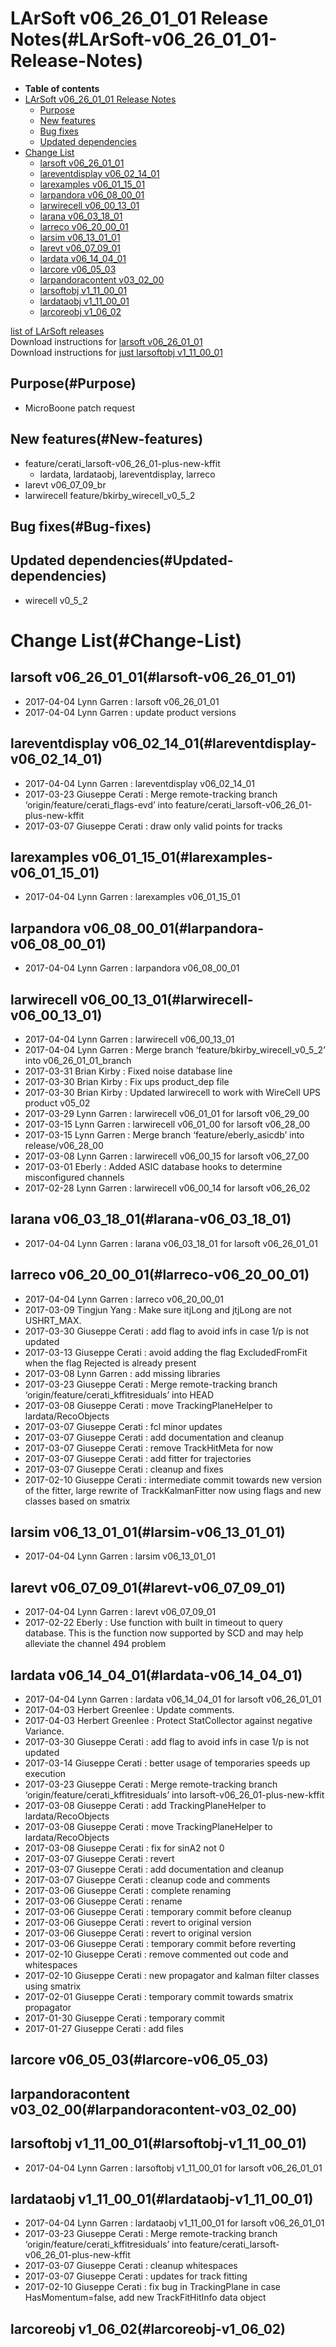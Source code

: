 LArSoft v06\_26\_01\_01 Release Notes(#LArSoft-v06_26_01_01-Release-Notes)
=============================================================================

-   **Table of contents**
-   [LArSoft v06\_26\_01\_01 Release Notes](#LArSoft-v06_26_01_01-Release-Notes)
    -   [Purpose](#Purpose)
    -   [New features](#New-features)
    -   [Bug fixes](#Bug-fixes)
    -   [Updated dependencies](#Updated-dependencies)
-   [Change List](#Change-List)
    -   [larsoft v06\_26\_01\_01](#larsoft-v06_26_01_01)
    -   [lareventdisplay v06\_02\_14\_01](#lareventdisplay-v06_02_14_01)
    -   [larexamples v06\_01\_15\_01](#larexamples-v06_01_15_01)
    -   [larpandora v06\_08\_00\_01](#larpandora-v06_08_00_01)
    -   [larwirecell v06\_00\_13\_01](#larwirecell-v06_00_13_01)
    -   [larana v06\_03\_18\_01](#larana-v06_03_18_01)
    -   [larreco v06\_20\_00\_01](#larreco-v06_20_00_01)
    -   [larsim v06\_13\_01\_01](#larsim-v06_13_01_01)
    -   [larevt v06\_07\_09\_01](#larevt-v06_07_09_01)
    -   [lardata v06\_14\_04\_01](#lardata-v06_14_04_01)
    -   [larcore v06\_05\_03](#larcore-v06_05_03)
    -   [larpandoracontent v03\_02\_00](#larpandoracontent-v03_02_00)
    -   [larsoftobj v1\_11\_00\_01](#larsoftobj-v1_11_00_01)
    -   [lardataobj v1\_11\_00\_01](#lardataobj-v1_11_00_01)
    -   [larcoreobj v1\_06\_02](#larcoreobj-v1_06_02)

[list of LArSoft releases](LArSoft_release_list)\
Download instructions for [larsoft v06\_26\_01\_01](http://scisoft.fnal.gov/scisoft/bundles/larsoft/v06_26_01_01/larsoft-v06_26_01_01.html)\
Download instructions for [just larsoftobj v1\_11\_00\_01](http://scisoft.fnal.gov/scisoft/bundles/larsoftobj/v1_11_00_01/larsoftobj-v1_11_00_01.html)

Purpose(#Purpose)
--------------------

-   MicroBoone patch request

New features(#New-features)
------------------------------

-   feature/cerati\_larsoft-v06\_26\_01-plus-new-kffit
    -   lardata, lardataobj, lareventdisplay, larreco
-   larevt v06\_07\_09\_br
-   larwirecell feature/bkirby\_wirecell\_v0\_5\_2

Bug fixes(#Bug-fixes)
------------------------

Updated dependencies(#Updated-dependencies)
----------------------------------------------

-   wirecell v0\_5\_2

Change List(#Change-List)
============================

larsoft v06\_26\_01\_01(#larsoft-v06_26_01_01)
-------------------------------------------------

-   2017-04-04 Lynn Garren : larsoft v06\_26\_01\_01
-   2017-04-04 Lynn Garren : update product versions

lareventdisplay v06\_02\_14\_01(#lareventdisplay-v06_02_14_01)
-----------------------------------------------------------------

-   2017-04-04 Lynn Garren : lareventdisplay v06\_02\_14\_01
-   2017-03-23 Giuseppe Cerati : Merge remote-tracking branch ‘origin/feature/cerati\_flags-evd’ into feature/cerati\_larsoft-v06\_26\_01-plus-new-kffit
-   2017-03-07 Giuseppe Cerati : draw only valid points for tracks

larexamples v06\_01\_15\_01(#larexamples-v06_01_15_01)
---------------------------------------------------------

-   2017-04-04 Lynn Garren : larexamples v06\_01\_15\_01

larpandora v06\_08\_00\_01(#larpandora-v06_08_00_01)
-------------------------------------------------------

-   2017-04-04 Lynn Garren : larpandora v06\_08\_00\_01

larwirecell v06\_00\_13\_01(#larwirecell-v06_00_13_01)
---------------------------------------------------------

-   2017-04-04 Lynn Garren : larwirecell v06\_00\_13\_01
-   2017-04-04 Lynn Garren : Merge branch ‘feature/bkirby\_wirecell\_v0\_5\_2’ into v06\_26\_01\_01\_branch
-   2017-03-31 Brian Kirby : Fixed noise database line
-   2017-03-30 Brian Kirby : Fix ups product\_dep file
-   2017-03-30 Brian Kirby : Updated larwirecell to work with WireCell UPS product v05\_02
-   2017-03-29 Lynn Garren : larwirecell v06\_01\_01 for larsoft v06\_29\_00
-   2017-03-15 Lynn Garren : larwirecell v06\_01\_00 for larsoft v06\_28\_00
-   2017-03-15 Lynn Garren : Merge branch ‘feature/eberly\_asicdb’ into release/v06\_28\_00
-   2017-03-08 Lynn Garren : larwirecell v06\_00\_15 for larsoft v06\_27\_00
-   2017-03-01 Eberly : Added ASIC database hooks to determine misconfigured channels
-   2017-02-28 Lynn Garren : larwirecell v06\_00\_14 for larsoft v06\_26\_02

larana v06\_03\_18\_01(#larana-v06_03_18_01)
-----------------------------------------------

-   2017-04-04 Lynn Garren : larana v06\_03\_18\_01 for larsoft v06\_26\_01\_01

larreco v06\_20\_00\_01(#larreco-v06_20_00_01)
-------------------------------------------------

-   2017-04-04 Lynn Garren : larreco v06\_20\_00\_01
-   2017-03-09 Tingjun Yang : Make sure itjLong and jtjLong are not USHRT\_MAX.
-   2017-03-30 Giuseppe Cerati : add flag to avoid infs in case 1/p is not updated
-   2017-03-13 Giuseppe Cerati : avoid adding the flag ExcludedFromFit when the flag Rejected is already present
-   2017-03-08 Lynn Garren : add missing libraries
-   2017-03-23 Giuseppe Cerati : Merge remote-tracking branch ‘origin/feature/cerati\_kffitresiduals’ into HEAD
-   2017-03-08 Giuseppe Cerati : move TrackingPlaneHelper to lardata/RecoObjects
-   2017-03-07 Giuseppe Cerati : fcl minor updates
-   2017-03-07 Giuseppe Cerati : add documentation and cleanup
-   2017-03-07 Giuseppe Cerati : remove TrackHitMeta for now
-   2017-03-07 Giuseppe Cerati : add fitter for trajectories
-   2017-03-07 Giuseppe Cerati : cleanup and fixes
-   2017-02-10 Giuseppe Cerati : intermediate commit towards new version of the fitter, large rewrite of TrackKalmanFitter now using flags and new classes based on smatrix

larsim v06\_13\_01\_01(#larsim-v06_13_01_01)
-----------------------------------------------

-   2017-04-04 Lynn Garren : larsim v06\_13\_01\_01

larevt v06\_07\_09\_01(#larevt-v06_07_09_01)
-----------------------------------------------

-   2017-04-04 Lynn Garren : larevt v06\_07\_09\_01
-   2017-02-22 Eberly : Use function with built in timeout to query database. This is the function now supported by SCD and may help alleviate the channel 494 problem

lardata v06\_14\_04\_01(#lardata-v06_14_04_01)
-------------------------------------------------

-   2017-04-04 Lynn Garren : lardata v06\_14\_04\_01 for larsoft v06\_26\_01\_01
-   2017-04-03 Herbert Greenlee : Update comments.
-   2017-04-03 Herbert Greenlee : Protect StatCollector against negative Variance.
-   2017-03-30 Giuseppe Cerati : add flag to avoid infs in case 1/p is not updated
-   2017-03-14 Giuseppe Cerati : better usage of temporaries speeds up execution
-   2017-03-23 Giuseppe Cerati : Merge remote-tracking branch ‘origin/feature/cerati\_kffitresiduals’ into larsoft-v06\_26\_01-plus-new-kffit
-   2017-03-08 Giuseppe Cerati : add TrackingPlaneHelper to lardata/RecoObjects
-   2017-03-08 Giuseppe Cerati : move TrackingPlaneHelper to lardata/RecoObjects
-   2017-03-08 Giuseppe Cerati : fix for sinA2 not 0
-   2017-03-07 Giuseppe Cerati : revert
-   2017-03-07 Giuseppe Cerati : add documentation and cleanup
-   2017-03-07 Giuseppe Cerati : cleanup code and comments
-   2017-03-06 Giuseppe Cerati : complete renaming
-   2017-03-06 Giuseppe Cerati : rename
-   2017-03-06 Giuseppe Cerati : temporary commit before cleanup
-   2017-03-06 Giuseppe Cerati : revert to original version
-   2017-03-06 Giuseppe Cerati : revert to original version
-   2017-03-06 Giuseppe Cerati : temporary commit before reverting
-   2017-02-10 Giuseppe Cerati : remove commented out code and whitespaces
-   2017-02-10 Giuseppe Cerati : new propagator and kalman filter classes using smatrix
-   2017-02-01 Giuseppe Cerati : temporary commit towards smatrix propagator
-   2017-01-30 Giuseppe Cerati : temporary commit
-   2017-01-27 Giuseppe Cerati : add files

larcore v06\_05\_03(#larcore-v06_05_03)
------------------------------------------

larpandoracontent v03\_02\_00(#larpandoracontent-v03_02_00)
--------------------------------------------------------------

larsoftobj v1\_11\_00\_01(#larsoftobj-v1_11_00_01)
-----------------------------------------------------

-   2017-04-04 Lynn Garren : larsoftobj v1\_11\_00\_01 for larsoft v06\_26\_01\_01

lardataobj v1\_11\_00\_01(#lardataobj-v1_11_00_01)
-----------------------------------------------------

-   2017-04-04 Lynn Garren : lardataobj v1\_11\_00\_01 for larsoft v06\_26\_01\_01
-   2017-03-23 Giuseppe Cerati : Merge remote-tracking branch ‘origin/feature/cerati\_kffitresiduals’ into feature/cerati\_larsoft-v06\_26\_01-plus-new-kffit
-   2017-03-07 Giuseppe Cerati : cleanup whitespaces
-   2017-03-07 Giuseppe Cerati : updates for track fitting
-   2017-02-10 Giuseppe Cerati : fix bug in TrackingPlane in case HasMomentum=false, add new TrackFitHitInfo data object

larcoreobj v1\_06\_02(#larcoreobj-v1_06_02)
----------------------------------------------
